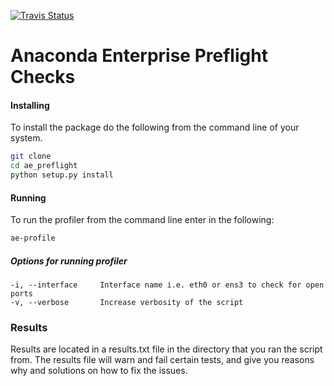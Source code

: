 [![Travis Status](https://travis-ci.org/Anaconda-Platform/ae-preflight.svg?branch=master)](https://travis-ci.org/Anaconda-Platform/ae-preflight.svg?branch=master)

Anaconda Enterprise Preflight Checks
======

#### Installing
To install the package do the following from the command line of your system.

```sh
git clone
cd ae_preflight
python setup.py install
```

#### Running
To run the profiler from the command line enter in the following:
```sh
ae-profile
```

##### Options for running profiler
```
-i, --interface     Interface name i.e. eth0 or ens3 to check for open ports
-v, --verbose       Increase verbosity of the script
```

### Results

Results are located in a results.txt file in the directory that you ran the script from. The results file will warn and fail certain tests, and give
you reasons why and solutions on how to fix the issues.

